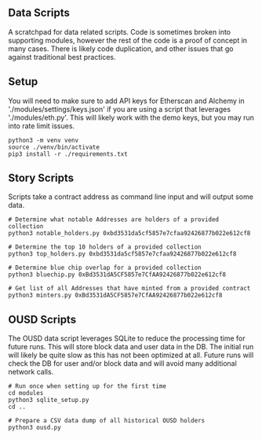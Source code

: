## Data Scripts

A scratchpad for data related scripts. Code is sometimes broken into supporting modules, however
the rest of the code is a proof of concept in many cases. There is likely code duplication, and
other issues that go against traditional best practices.

## Setup

You will need to make sure to add API keys for Etherscan and Alchemy in './modules/settings/keys.json' 
if you are using a script that leverages './modules/eth.py'. This will likely work with the demo keys,
but you may run into rate limit issues.

```
python3 -m venv venv
source ./venv/bin/activate
pip3 install -r ./requirements.txt
```

## Story Scripts

Scripts take a contract address as command line input and will output some data.

```
# Determine what notable Addresses are holders of a provided collection
python3 notable_holders.py 0xbd3531da5cf5857e7cfaa92426877b022e612cf8

# Determine the top 10 holders of a provided collection
python3 top_holders.py 0xbd3531da5cf5857e7cfaa92426877b022e612cf8

# Determine blue chip overlap for a provided collection
python3 bluechip.py 0xBd3531dA5CF5857e7CfAA92426877b022e612cf8

# Get list of all Addresses that have minted from a provided contract
python3 minters.py 0xBd3531dA5CF5857e7CfAA92426877b022e612cf8
```

## OUSD Scripts

The OUSD data script leverages SQLite to reduce the processing time for future runs. This
will store block data and user data in the DB. The initial run will likely be quite slow
as this has not been optimized at all. Future runs will check the DB for user and/or block
data and will avoid many additional network calls.

```
# Run once when setting up for the first time
cd modules
python3 sqlite_setup.py
cd ..
```

```
# Prepare a CSV data dump of all historical OUSD holders
python3 ousd.py
```